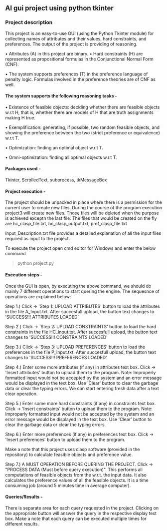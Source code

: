 ## AI gui project using python tkinter

### Project description

This project is an easy-to-use GUI (using the Python Tkinter module) for collecting names of attributes and their values, hard constraints, and preferences. The output of the project is providing of reasoning. 

 •	Attributes (A) in this project are binary.
  •	Hard constraints (H) are represented as propositional formulas in the Conjunctional Normal Form (CNF).
 
 •	The system supports preferences (T) in the preference language of penalty logic. Formulas involved in the preference theories are of    CNF as well.
  
#### The system supports the following reasoning tasks -

•	Existence of feasible objects: deciding whether there are feasible objects w.r.t H, that is, whether there are models of H that are truth assignments making H true.

•	Exemplification: generating, if possible, two random feasible objects, and showing the preference between the two (strict preference  or equivalence) w.r.t T.

•	Optimization: finding an optimal object w.r.t T.

•	Omni-optimization: finding all optimal objects w.r.t T.


#### Packages used -

Tkinter, ScrolledText, subprocess, tkMessageBox

#### Project execution -

The project should be unpacked in place where there is a permission for the current user to create new files. During the course of the program execution project3 will create new files. Those files will be deleted when the purpose is achieved excepth the last file. The files that would be created on the fly are hc_clasp_file.txt, hc_clasp_output.txt, 
pref_clasp_file.txt

Input_Description.txt file provides a detailed explanation of all the input files required as input to the project.

To execute the project open cmd editor for Windows and enter the below command

>python project.py

#### Execution steps -

Once the GUI is open, by executing the above command, we should do mainly 7 different operations to start quering the engine. The sequesnce of operations are explained below:

Step 1.) Click -> 'Step 1: UPLOAD ATTRIBUTES' button to load the attributes in the file A_Input.txt. After succesfull upload, the button text changes to 'SUCCESS!!! ATTRIBUTES LOADED'

Step 2.) Click -> 'Step 2: UPLOAD CONSTRAINTS' button to load the hard constraints in the file HC_Input.txt. After succesfull upload, the button text changes to 'SUCCESS!!! CONSTRAINTS LOADED'

Step 3.) Click -> 'Step 3: UPLOAD PREFERENCES' button to load the preferences in the file P_Input.txt. After succesfull upload, the button text changes to 'SUCCESS!!! PREFERENCES LOADED'

Step 4.) Enter some more attributes (if any) in attributes text box. Click -> 'Insert attributes' button to upload them to the program. Note: Improperly formatted input would not be accepted by the system and an error message would be displayed in the text box. Use 'Clear' button to clear the garbage data or clear the typing errors. We can start entering fresh data after a text clear operation.

Step 5.) Enter some more hard constraints (if any) in constraints text box. Click -> 'Insert constraints' button to upload them to the program. Note: Improperly formatted input would not be accepted by the system and an error message would be displayed in the text box. Use 'Clear' button to clear the garbage data or clear the typing errors.

Step 6.) Enter more preferences (if any) in preferences text box. Click -> 'Insert preferences' button to upload them to the program. 

Make a note that this project uses clasp software (provided in the repository) to calculate feasible objects and preference value.

Step 7.) A MUST OPERATION BEFORE QUERING THE PROJECT. Click -> "PROCESS DATA (Must before query execution)". This performs all computations of feasible objects from the w.r.t. the input data. It also calculates the preference values of all the feasible objects. It is a time consuming job (around 5 minutes time in average computer).


#### Queries/Results -

There is separate area for each query requested in the project. Clicking on the appropriate button will answer the query in the respective display text box. Make a note that each query can be executed multiple times for different results.
